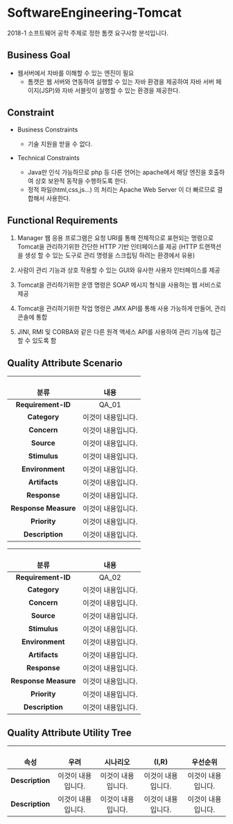 # SoftwareEngineering-Tomcat
2018-1 소프트웨어 공학 주제로 정한 톰캣 요구사항 분석입니다.


## Business Goal
- 웹서버에서 자바를 이해할 수 있는 엔진이 필요
  - 톰캣은 웹 서버와 연동하여 실행할 수 있는 자바 환경을 제공하여 자바 서버 페이지(JSP)와 자바 서블릿이 실행할 수 있는 환경을 제공한다.

## Constraint
- Business Constraints
  - 기술 지원을 받을 수 없다.
  
- Technical Constraints
  - Java만 인식 가능하므로 php 등 다른 언어는 apache에서 해당 엔진을 호출하여 상호 보완적 동작을 수행하도록 한다.
  - 정적 파일(html,css,js…) 의 처리는 Apache Web Server 이 더 빠르므로 결합해서 사용한다.

## Functional Requirements
1. Manager 웹 응용 프로그램은 요청 URI를 통해 전체적으로 표현되는 명령으로 Tomcat을 관리하기위한 간단한 HTTP 기반 인터페이스를 제공 (HTTP 트랜잭션을 생성 할 수 있는 도구로 관리 명령을 스크립팅 하려는 환경에서 유용)

2. 사람이 관리 기능과 상호 작용할 수 있는 GUI와 유사한 사용자 인터페이스를 제공

3. Tomcat을 관리하기위한 운영 명령은 SOAP 메시지 형식을 사용하는 웹 서비스로 제공

4. Tomcat을 관리하기위한 작업 명령은 JMX API를 통해 사용 가능하게 만들어, 관리 콘솔에 통합

5. JINI, RMI 및 CORBA와 같은 다른 원격 액세스 API를 사용하여 관리 기능에 접근 할 수 있도록 함

## Quality Attribute Scenario

|  <center>분류</center> |  <center>내용</center>
|:--------:|:--------:|
|**Requirement-ID** | QA_01|
|**Category** | 이것이 내용입니다.|
|**Concern** | 이것이 내용입니다.|
|**Source** | 이것이 내용입니다.|
|**Stimulus** | 이것이 내용입니다.|
|**Environment** | 이것이 내용입니다.|
|**Artifacts** | 이것이 내용입니다.|
|**Response** | 이것이 내용입니다.|
|**Response Measure** | 이것이 내용입니다.|
|**Priority** | 이것이 내용입니다.|
|**Description** | 이것이 내용입니다.|

|  <center>분류</center> |  <center>내용</center>
|:--------:|:--------:|
|**Requirement-ID** | QA_02|
|**Category** | 이것이 내용입니다.|
|**Concern** | 이것이 내용입니다.|
|**Source** | 이것이 내용입니다.|
|**Stimulus** | 이것이 내용입니다.|
|**Environment** | 이것이 내용입니다.|
|**Artifacts** | 이것이 내용입니다.|
|**Response** | 이것이 내용입니다.|
|**Response Measure** | 이것이 내용입니다.|
|**Priority** | 이것이 내용입니다.|
|**Description** | 이것이 내용입니다.|

## Quality Attribute Utility Tree
|  <center>속성</center> |  <center>우려</center> |   <center>시나리오</center> |  <center>(I,R)</center> |  <center>우선순위</center> |
|:--------:|:--------:|:--------:|:--------:|:--------:|
|**Description** | 이것이 내용입니다.| 이것이 내용입니다.| 이것이 내용입니다.| 이것이 내용입니다.|
|**Description** | 이것이 내용입니다.| 이것이 내용입니다.| 이것이 내용입니다.| 이것이 내용입니다.|
